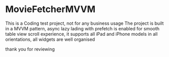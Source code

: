 # MovieFetcherMVVM
This is a Coding test project, not for any business usage
The project is built in a MVVM pattern, async lazy lading with prefetch is enabled for smooth table view scroll experience, 
it supports all iPad and iPhone models in all orientations, all widgets are well organised

thank you for reviewing
